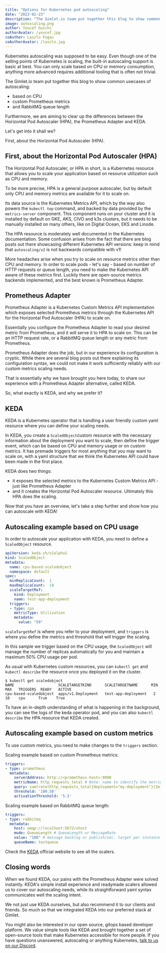 ```yaml
---
title: "Options for Kubernetes pod autoscaling"
date: "2023-01-23"
description: "The Gimlet.io team put together this blog to show common usecases of autoscaling: based on CPU, custom Prometheus metrics and RabbitMQ queue length. Furthermore, we are aiming to clear up the differences between the Horizontal Pod Autoscaler (HPA), the Prometheus Adapter and KEDA."
image: autoscaling.png
author: Youcef Guichi
authorAvatar: /youcef.jpg
coAuthor: Laszlo Fogas
coAuthorAvatar: /laszlo.jpg
---
```


Kubernetes autoscaling was supposed to be easy. Even though one of the selling points of Kubernetes is scaling, the built-in autoscaling support is basic at best. You can only scale based on CPU or memory consumption, anything more advanced requires additional tooling that is often not trivial.

The Gimlet.io team put together this blog to show common usecases of autoscaling:
- based on CPU
- custom Prometheus metrics
- and RabbitMQ queue length

Furthermore, we are aiming to clear up the differences between the Horizontal Pod Autoscaler (HPA), the Prometheus Adapter and KEDA. 

Let's get into it shall we?

First, about the Horizontal Pod Autoscaler (HPA).

## First, about the Horizontal Pod Autoscaler (HPA)
The Horizontal Pod Autoscaler, or HPA in short, is a Kubernetes resource that allows you to scale your application based on resource utilization such as CPU and memory.

To be more precise, HPA is a general purpose autoscaler, but by default only CPU and memory metrics are available for it to scale on.

Its data source is the Kubernetes Metrics API, which by the way also powers the `kubectl top` command, and backed by data provided by the `metrics-server` component. This component runs on your cluster and it is installed by default on GKE, AKS, CIVO and k3s clusters, but it needs to be manually installed on many others, like on Digital Ocean, EKS and Linode.

The HPA resource is moderately well documented in the Kubernetes documentation. Some confusion arises from the fact that there are blog posts out there showcasing different Kubernetes API versions: keep in mind that `autoscaling/v2` is not backwards compatible with v1!

More headaches arise when you try to scale on resource metrics other than CPU and memory. In order to scale pods - let's say - based on number of HTTP requests or queue length, you need to make the Kubernetes API aware of these metrics first. Luckily there are open-source metrics backends implemented, and the best known is Prometheus Adapter.

## Prometheus Adapter

Prometheus Adapter is a Kubernetes Custom Metrics API implementation which exposes selected Prometheus metrics through the Kubernetes API for the Horizontal Pod Autoscaler (HPA) to scale on.

Essentially you configure the Prometheus Adapter to read your desired metric from Prometheus, and it will serve it to HPA to scale on. This can be an HTTP request rate, or a RabbitMQ queue length or any metric from Prometheus.

Prometheus Adapter does the job, but in our experience its configuration is cryptic. While there are several blog posts out there explaining its configuration syntax, we could not make it work sufficiently reliably with our custom metrics scaling needs.

That is essentially why we have brought you here today, to share our experience with a Prometheus Adapter alternative, called KEDA.

So, what exactly is KEDA, and why we prefer it?

## KEDA

KEDA is a Kubernetes operator that is handling a user friendly custom yaml resource where you can define your scaling needs.

In KEDA, you create a `ScaledObject`custom resource with the necessary information about the deployment you want to scale, then define the trigger event, which can be based on CPU and memory usage or on custom metrics. It has premade triggers for most anything that you may want to scale on, with a yaml structure that we think the Kubernetes API could have been made in the first place.

KEDA does two things:
- it exposes the selected metrics to the Kubernetes Custom Metrics API - just like Prometheus Adapter
- and it creates the Horizontal Pod Autoscaler resource. Ultimately this HPA does the scaling.

Now that you have an overview, let's take a step further and show how you can autoscale with KEDA!

## Autoscaling example based on CPU usage

In order to autoscale your application with KEDA, you need to define a `ScaledObject` resource.

```yaml
apiVersion: keda.sh/v1alpha1
kind: ScaledObject
metadata:
  name: cpu-based-scaledobject
  namespace: default
spec:
  minReplicaCount:  1                                 
  maxReplicaCount:  10
  scaleTargetRef:
    kind: Deployment
    name: test-app-deployment
  triggers:
  - type: cpu
    metricType: Utilization
    metadata:
      value: "50"
```

`scaleTargetRef` is where you refer to your deployment, and `triggers` is where you define the metrics and threshold that will trigger the scaling.

In this sample we trigger based on the CPU usage, the `ScaledObject` will manage the number of replicas automatically for you and maintain a maximum 50% CPU usage per pod.

As usual with Kubernetes custom resources, you can `kubectl get` and `kubectl describe` the resource once you deployed it on the cluster.

```
$ kubectl get scaledobject
NAME                    SCALETARGETKIND      SCALETARGETNAME      MIN   MAX   TRIGGERS  READY   ACTIVE
cpu-based-scaledobject  apps/v1.Deployment   test-app-deployment   2     10    cpu      True    True
```

To have an in-depth understanding of what is happening in the background, you can see the logs of the keda operator pod, and you can also `kubectl describe` the HPA resource that KEDA created.

## Autoscaling example based on custom metrics

To use custom metrics, you need to make changes to the `triggers` section.

Scaling example based on custom Prometheus metrics:

```yaml
triggers:
- type: prometheus
  metadata:
    serverAddress: http://<prometheus-host>:9090
    metricName: http_requests_total # Note: name to identify the metric, generated value would be `prometheus-http_requests_total`
    query: sum(rate(http_requests_total{deployment="my-deployment"}[2m])) # Note: query must return a vector/scalar single element response
    threshold: '100.50'
    activationThreshold: '5.5'
```

Scaling example based on RabbitMQ queue length:

```yaml
triggers:
- type: rabbitmq
  metadata:
    host: amqp://localhost:5672/vhost
    mode: QueueLength # QueueLength or MessageRate
    value: "100" # message backlog or publish/sec. target per instance
    queueName: testqueue
```

Check the [KEDA](https://keda.sh/docs/2.9/scalers/) official website to see all the scalers.

## Closing words

When we found KEDA, our pains with the Prometheus Adapter were solved instantly. KEDA's simple install experience and readymade scalers allowed us to cover our autoscaling needs, while its straightforward yaml syntax communicates well the scaling intent.

We not just use KEDA ourselves, but also recommend it to our clients and friends. So much so that we integrated KEDA into our preferred stack at Gimlet.

You might also be interested in our open source, gitops based developer platform. We value simple tools like KEDA and brought together a set of open-source tools that make Kubernetes accessible for more people. If you have questions unanswered, autoscaling or anything Kubernetes, [talk to us on our Discord](https://discord.com/invite/ZwQDxPkYzE).
